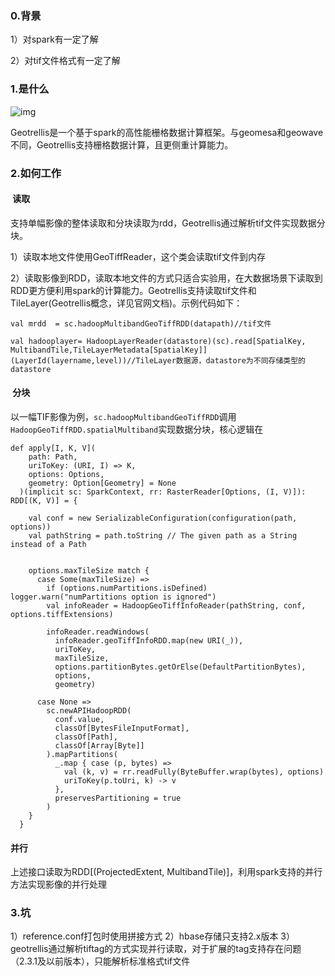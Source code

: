 ### 0.背景

1）对spark有一定了解

2）对tif文件格式有一定了解

### 1.是什么

![img](file:///E:\Temp\msohtmlclip1\01\clip_image002.jpg)

Geotrellis是一个基于spark的高性能栅格数据计算框架。与geomesa和geowave不同，Geotrellis支持栅格数据计算，且更侧重计算能力。

### 2.如何工作

####  读取

支持单幅影像的整体读取和分块读取为rdd，Geotrellis通过解析tif文件实现数据分块。

1）读取本地文件使用GeoTiffReader，这个类会读取tif文件到内存

2）读取影像到RDD，读取本地文件的方式只适合实验用，在大数据场景下读取到RDD更方便利用spark的计算能力。Geotrellis支持读取tif文件和TileLayer(Geotrellis概念，详见官网文档)。示例代码如下：

`val mrdd  = sc.hadoopMultibandGeoTiffRDD(datapath)//tif文件`

`val hadooplayer= HadoopLayerReader(datastore)(sc).read[SpatialKey, MultibandTile,TileLayerMetadata[SpatialKey]](LayerId(layername,level))//TileLayer数据源，datastore为不同存储类型的datastore`

####  分块

以一幅TIF影像为例，`sc.hadoopMultibandGeoTiffRDD`调用`HadoopGeoTiffRDD.spatialMultiband`实现数据分块，核心逻辑在

```
def apply[I, K, V](
    path: Path,
    uriToKey: (URI, I) => K,
    options: Options,
    geometry: Option[Geometry] = None
  )(implicit sc: SparkContext, rr: RasterReader[Options, (I, V)]): RDD[(K, V)] = {

    val conf = new SerializableConfiguration(configuration(path, options))
    val pathString = path.toString // The given path as a String instead of a Path


    options.maxTileSize match {
      case Some(maxTileSize) =>
        if (options.numPartitions.isDefined) logger.warn("numPartitions option is ignored")
        val infoReader = HadoopGeoTiffInfoReader(pathString, conf, options.tiffExtensions)

        infoReader.readWindows(
          infoReader.geoTiffInfoRDD.map(new URI(_)),
          uriToKey,
          maxTileSize,
          options.partitionBytes.getOrElse(DefaultPartitionBytes),
          options,
          geometry)

      case None =>
        sc.newAPIHadoopRDD(
          conf.value,
          classOf[BytesFileInputFormat],
          classOf[Path],
          classOf[Array[Byte]]
        ).mapPartitions(
          _.map { case (p, bytes) =>
            val (k, v) = rr.readFully(ByteBuffer.wrap(bytes), options)
            uriToKey(p.toUri, k) -> v
          },
          preservesPartitioning = true
        )
    }
  }

```



#### 并行

上述接口读取为RDD[(ProjectedExtent, MultibandTile)]，利用spark支持的并行方法实现影像的并行处理

### 3.坑

1）reference.conf打包时使用拼接方式
2）hbase存储只支持2.x版本
3）geotrellis通过解析tiftag的方式实现并行读取，对于扩展的tag支持存在问题（2.3.1及以前版本），只能解析标准格式tif文件